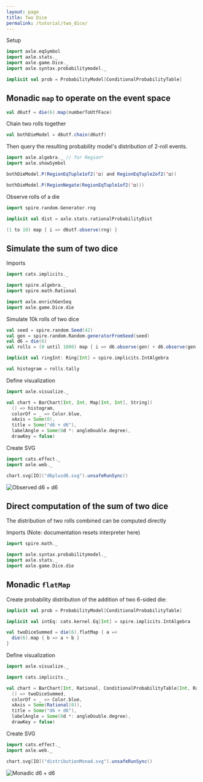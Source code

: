 ```yaml
---
layout: page
title: Two Dice
permalink: /tutorial/two_dice/
---
```


Setup

```scala mdoc
import axle.eqSymbol
import axle.stats._
import axle.game.Dice._
import axle.syntax.probabilitymodel._

implicit val prob = ProbabilityModel[ConditionalProbabilityTable]
```

## Monadic `map` to operate on the event space

```scala mdoc
val d6utf = die(6).map(numberToUtfFace)
```

Chain two rolls together

```scala mdoc
val bothDieModel = d6utf.chain(d6utf)
```

Then query the resulting probability model's distribution of 2-roll events.

```scala mdoc
import axle.algebra._ // for Region*
import axle.showSymbol

bothDieModel.P(RegionEqTuple1of2('⚃) and RegionEqTuple2of2('⚃))

bothDieModel.P(RegionNegate(RegionEqTuple1of2('⚃)))
```

Observe rolls of a die

```scala mdoc
import spire.random.Generator.rng

implicit val dist = axle.stats.rationalProbabilityDist

(1 to 10) map { i => d6utf.observe(rng) }
```

## Simulate the sum of two dice

Imports

```scala mdoc:silent
import cats.implicits._

import spire.algebra._
import spire.math.Rational

import axle.enrichGenSeq
import axle.game.Dice.die
```

Simulate 10k rolls of two dice

```scala mdoc
val seed = spire.random.Seed(42)
val gen = spire.random.Random.generatorFromSeed(seed)
val d6 = die(6)
val rolls = (0 until 1000) map { i => d6.observe(gen) + d6.observe(gen) }

implicit val ringInt: Ring[Int] = spire.implicits.IntAlgebra

val histogram = rolls.tally
```

Define visualization

```scala mdoc:silent
import axle.visualize._
```

```scala mdoc
val chart = BarChart[Int, Int, Map[Int, Int], String](
  () => histogram,
  colorOf = _ => Color.blue,
  xAxis = Some(0),
  title = Some("d6 + d6"),
  labelAngle = Some(0d *: angleDouble.degree),
  drawKey = false)
```

Create SVG

```scala mdoc
import cats.effect._
import axle.web._

chart.svg[IO]("d6plusd6.svg").unsafeRunSync()
```

![Observed d6 + d6](/tutorial/images/d6plusd6.svg)

## Direct computation of the sum of two dice

The distribution of two rolls combined can be computed directly

Imports (Note: documentation resets interpreter here)

```scala mdoc:silent:reset
import spire.math._

import axle.syntax.probabilitymodel._
import axle.stats._
import axle.game.Dice.die
```

## Monadic `flatMap`

Create probability distribution of the addition of two 6-sided die:

```scala mdoc
implicit val prob = ProbabilityModel[ConditionalProbabilityTable]

implicit val intEq: cats.kernel.Eq[Int] = spire.implicits.IntAlgebra

val twoDiceSummed = die(6).flatMap { a =>
  die(6).map { b => a + b }
}
```

Define visualization

```scala mdoc:silent
import axle.visualize._
```

```scala mdoc
import cats.implicits._

val chart = BarChart[Int, Rational, ConditionalProbabilityTable[Int, Rational], String](
  () => twoDiceSummed,
  colorOf = _ => Color.blue,
  xAxis = Some(Rational(0)),
  title = Some("d6 + d6"),
  labelAngle = Some(0d *: angleDouble.degree),
  drawKey = false)
```

Create SVG

```scala mdoc
import cats.effect._
import axle.web._

chart.svg[IO]("distributionMonad.svg").unsafeRunSync()
```

![Monadic d6 + d6](/tutorial/images/distributionMonad.svg)
